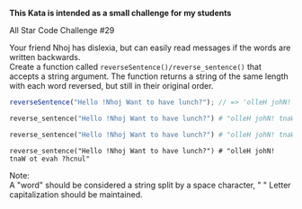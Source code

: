 **This Kata is intended as a small challenge for my students**

All Star Code Challenge #29

Your friend Nhoj has dislexia, but can easily read messages if the words are written backwards.  
Create a function called `reverseSentence()/reverse_sentence()` that accepts a string argument. The function returns a string of the same length with each word reversed, but still in their original order.

```javascript
reverseSentence("Hello !Nhoj Want to have lunch?"); // => 'olleH johN! tnaW ot evah ?hcnul'
```
```python
reverse_sentence("Hello !Nhoj Want to have lunch?") # "olleH johN! tnaW ot evah ?hcnul"
```
```ruby
reverse_sentence("Hello !Nhoj Want to have lunch?") # "olleH johN! tnaW ot evah ?hcnul"
```
```crystal
reverse_sentence("Hello !Nhoj Want to have lunch?") # "olleH johN! tnaW ot evah ?hcnul"
```
Note:  
A "word" should be considered a string split by a space character, " "
Letter capitalization should be maintained.